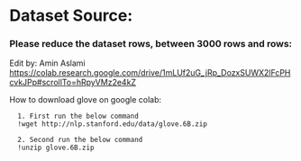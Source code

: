 # Dataset Source: 

### Please reduce the dataset rows, between 3000 rows and rows:

Edit by: Amin Aslami https://colab.research.google.com/drive/1mLUf2uG_jRp_DozxSUWX2lFcPHcvkJPp#scrollTo=hRpyVMz2e4kZ

How to download glove on google colab: 

      1. First run the below command
      !wget http://nlp.stanford.edu/data/glove.6B.zip

      2. Second run the below command
      !unzip glove.6B.zip
